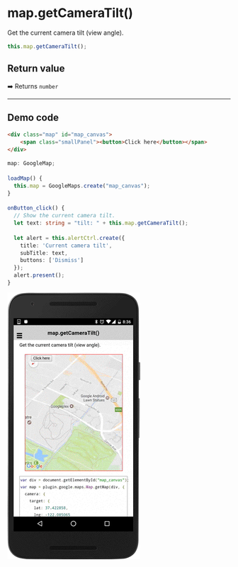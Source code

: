# map.getCameraTilt()

Get the current camera tilt (view angle).

```typescript
this.map.getCameraTilt();
```

## Return value

:arrow_right: Returns `number`

----------------------------------------------------------------------------------------------------------

## Demo code

```html
<div class="map" id="map_canvas">
    <span class="smallPanel"><button>Click here</button></span>
</div>
```

```typescript
map: GoogleMap;

loadMap() {
  this.map = GoogleMaps.create("map_canvas");
}

onButton_click() {
  // Show the current camera tilt.
  let text: string = "tilt: " + this.map.getCameraTilt();

  let alert = this.alertCtrl.create({
    title: 'Current camera tilt',
    subTitle: text,
    buttons: ['Dismiss']
  });
  alert.present();
}
```

![](image.gif)

